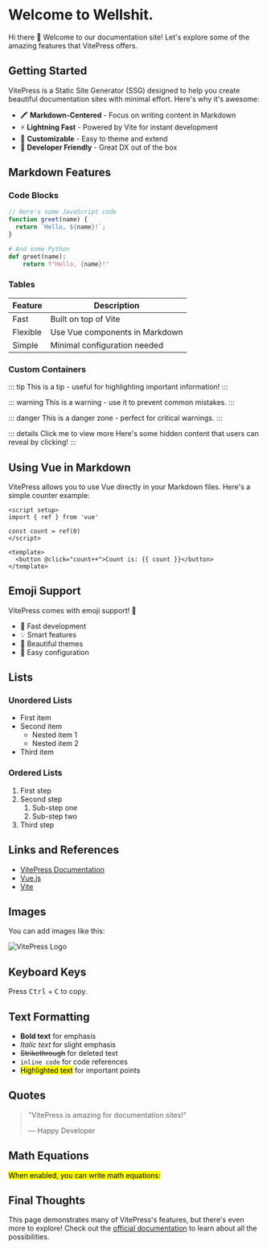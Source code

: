 # Welcome to Wellshit.

Hi there 👋 Welcome to our documentation site! Let's explore some of the amazing features that VitePress offers.

## Getting Started

VitePress is a Static Site Generator (SSG) designed to help you create beautiful documentation sites with minimal effort. Here's why it's awesome:

- 🖍 **Markdown-Centered** - Focus on writing content in Markdown
- ⚡ **Lightning Fast** - Powered by Vite for instant development
- 🎨 **Customizable** - Easy to theme and extend
- 🔧 **Developer Friendly** - Great DX out of the box

## Markdown Features

### Code Blocks

```js
// Here's some JavaScript code
function greet(name) {
  return `Hello, ${name}!`;
}
```

```python
# And some Python
def greet(name):
    return f"Hello, {name}!"
```

### Tables

| Feature   | Description                      |
|-----------|----------------------------------|
| Fast      | Built on top of Vite            |
| Flexible  | Use Vue components in Markdown  |
| Simple    | Minimal configuration needed    |

### Custom Containers

::: tip
This is a tip - useful for highlighting important information!
:::

::: warning
This is a warning - use it to prevent common mistakes.
:::

::: danger
This is a danger zone - perfect for critical warnings.
:::

::: details Click me to view more
Here's some hidden content that users can reveal by clicking!
:::

## Using Vue in Markdown

VitePress allows you to use Vue directly in your Markdown files. Here's a simple counter example:

```vue
<script setup>
import { ref } from 'vue'

const count = ref(0)
</script>

<template>
  <button @click="count++">Count is: {{ count }}</button>
</template>
```

## Emoji Support

VitePress comes with emoji support! 🎉

- 🚀 Fast development
- 💡 Smart features
- 🎨 Beautiful themes
- 🔧 Easy configuration

## Lists

### Unordered Lists

- First item
- Second item
  - Nested item 1
  - Nested item 2
- Third item

### Ordered Lists

1. First step
2. Second step
   1. Sub-step one
   2. Sub-step two
3. Third step

## Links and References

- [VitePress Documentation](https://vitepress.dev/)
- [Vue.js](https://vuejs.org/)
- [Vite](https://vitejs.dev/)

## Images

You can add images like this:

![VitePress Logo](https://vitepress.dev/vitepress-logo-large.webp)

## Keyboard Keys

Press <kbd>Ctrl</kbd> + <kbd>C</kbd> to copy.

## Text Formatting

- **Bold text** for emphasis
- *Italic text* for slight emphasis
- ~~Strikethrough~~ for deleted text
- `inline code` for code references
- <mark>Highlighted text</mark> for important points

## Quotes

> "VitePress is amazing for documentation sites!"
> 
> — Happy Developer

## Math Equations

<!-- ```
$$
f(x) = \int_{-\infty}^\infty
    \hat f(\xi)\,e^{2 \pi i \xi x}
    \,d\xi
$$
``` -->
<mark>When enabled, you can write math equations:</mark>

<!-- $$
f(x) = \int_{-\infty}^\infty
    \hat f(\xi)\,e^{2 \pi i \xi x}
    \,d\xi
$$ -->

## Final Thoughts

This page demonstrates many of VitePress's features, but there's even more to explore! Check out the [official documentation](https://vitepress.dev/) to learn about all the possibilities.